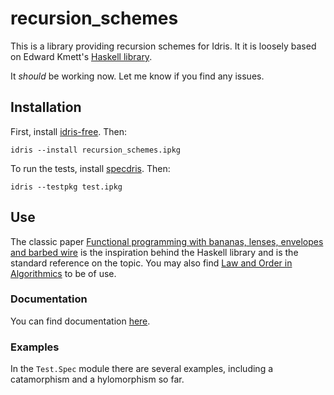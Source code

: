 # recursion_schemes

This is a library providing recursion schemes for Idris. It it is loosely based
on Edward Kmett's [Haskell
library](https://hackage.haskell.org/package/recursion-schemes).

It *should* be working now. Let me know if you find any issues.

## Installation

First, install [idris-free](https://github.com/idris-hackers/idris-free). Then:

```
idris --install recursion_schemes.ipkg
```

To run the tests, install [specdris](https://github.com/pheymann/specdris).
Then:

```
idris --testpkg test.ipkg
```

## Use

The classic paper [Functional programming with bananas, lenses, envelopes and
barbed wire](https://link.springer.com/chapter/10.1007/3540543961_7) is the
inspiration behind the Haskell library and is the standard reference on the
topic. You may also find [Law and Order in
Algorithmics](https://pdfs.semanticscholar.org/7ca8/326eb63f32502c0fc2324b6217a7bc7e8af4.pdf)
to be of use.

### Documentation

You can find documentation
[here](https://vmchale.github.io/recursion_schemes/index.html).

### Examples

In the `Test.Spec` module there are several examples, including a catamorphism
and a hylomorphism so far.

